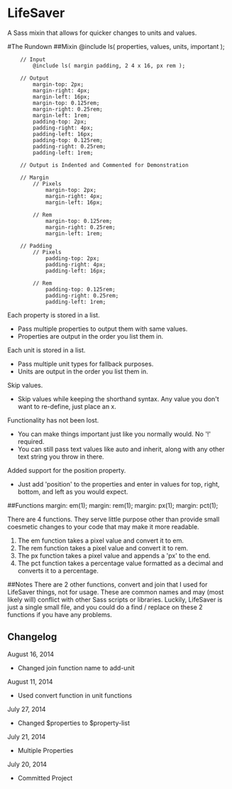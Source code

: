 LifeSaver
=========

A Sass mixin that allows for quicker changes to units and values.


#The Rundown
##Mixin
		@include ls( properties, values, units, important );

		// Input
			@include ls( margin padding, 2 4 x 16, px rem );

		// Output
			margin-top: 2px;
			margin-right: 4px;
			margin-left: 16px;
			margin-top: 0.125rem;
			margin-right: 0.25rem;
			margin-left: 1rem;
			padding-top: 2px;
			padding-right: 4px;
			padding-left: 16px;
			padding-top: 0.125rem;
			padding-right: 0.25rem;
			padding-left: 1rem;

		// Output is Indented and Commented for Demonstration

		// Margin
			// Pixels
				margin-top: 2px;
				margin-right: 4px;
				margin-left: 16px;

			// Rem
				margin-top: 0.125rem;
				margin-right: 0.25rem;
				margin-left: 1rem;

		// Padding
			// Pixels
				padding-top: 2px;
				padding-right: 4px;
				padding-left: 16px;

			// Rem
				padding-top: 0.125rem;
				padding-right: 0.25rem;
				padding-left: 1rem;

Each property is stored in a list.
+ Pass multiple properties to output them with same values.
+ Properties are output in the order you list them in.

Each unit is stored in a list.
+ Pass multiple unit types for fallback purposes.
+ Units are output in the order you list them in.

Skip values.
+ Skip values while keeping the shorthand syntax. Any value you don't want to re-define, just place an x.

Functionality has not been lost.
+ You can make things important just like you normally would. No '!' required.
+ You can still pass text values like auto and inherit, along with any other text string you throw in there.

Added support for the position property.
+ Just add 'position' to the properties and enter in values for top, right, bottom, and left as you would expect.

##Functions
		margin: em(1);
		margin: rem(1);
		margin: px(1);
		margin: pct(1);

There are 4 functions. They serve little purpose other than provide small coesmetic changes to your code that may make it more readable.

1. The em function takes a pixel value and convert it to em.
1. The rem function takes a pixel value and convert it to rem.
1. The px function takes a pixel value and appends a 'px' to the end.
1. The pct function takes a percentage value formatted as a decimal and converts it to a percentage.


##Notes
There are 2 other functions, convert and join that I used for LifeSaver things, not for usage. These are common names and may (most likely will) conflict with other Sass scripts or libraries. Luckily, LifeSaver is just a single small file, and you could do a find / replace on these 2 functions if you have any problems.

## Changelog
August 16, 2014
+ Changed join function name to add-unit

August 11, 2014
+ Used convert function in unit functions

July 27, 2014
+ Changed $properties to $property-list

July 21, 2014
+ Multiple Properties

July 20, 2014
+ Committed Project
